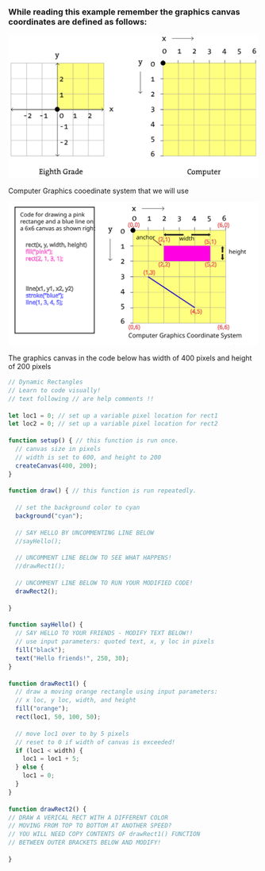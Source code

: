 ### While reading this example remember the graphics canvas coordinates are defined as follows:

![alt text](canvas_coords.svg)

Computer Graphics cooedinate system that we will use

![alt text](graphics_coords.svg?width=600)

The graphics canvas in the code below has width of 400 pixels and height of 200 pixels
```javascript
// Dynamic Rectangles
// Learn to code visually!
// text following // are help comments !!

let loc1 = 0; // set up a variable pixel location for rect1
let loc2 = 0; // set up a variable pixel location for rect2

function setup() { // this function is run once.   
  // canvas size in pixels
  // width is set to 600, and height to 200
  createCanvas(400, 200);
}

function draw() { // this function is run repeatedly.  

  // set the background color to cyan
  background("cyan");
  
  // SAY HELLO BY UNCOMMENTING LINE BELOW
  //sayHello();

  // UNCOMMENT LINE BELOW TO SEE WHAT HAPPENS!
  //drawRect1();
  
  // UNCOMMENT LINE BELOW TO RUN YOUR MODIFIED CODE!
  drawRect2();
  
}

function sayHello() {
  // SAY HELLO TO YOUR FRIENDS - MODIFY TEXT BELOW!! 
  // use input parameters: quoted text, x, y loc in pixels
  fill("black");
  text("Hello friends!", 250, 30);  
}

function drawRect1() {
  // draw a moving orange rectangle using input parameters:
  // x loc, y loc, width, and height 
  fill("orange");
  rect(loc1, 50, 100, 50);

  // move loc1 over to by 5 pixels
  // reset to 0 if width of canvas is exceeded!
  if (loc1 < width) {
    loc1 = loc1 + 5;
  } else {
    loc1 = 0;
  }  
}

function drawRect2() {
// DRAW A VERICAL RECT WITH A DIFFERENT COLOR
// MOVING FROM TOP TO BOTTOM AT ANOTHER SPEED?
// YOU WILL NEED COPY CONTENTS OF drawRect1() FUNCTION 
// BETWEEN OUTER BRACKETS BELOW AND MODIFY!

}
```